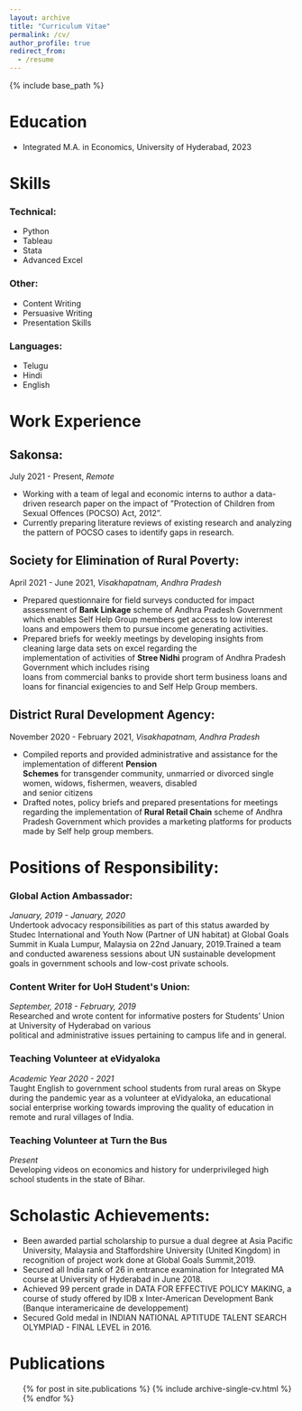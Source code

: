 ```yaml
---
layout: archive
title: "Curriculum Vitae"
permalink: /cv/
author_profile: true
redirect_from:
  - /resume
---
```


{% include base_path %}

# Education
* Integrated M.A. in Economics, University of Hyderabad, 2023

# Skills
### Technical:
* Python
* Tableau
* Stata
* Advanced Excel

### Other:
* Content Writing
* Persuasive Writing
* Presentation Skills

### Languages:
* Telugu
* Hindi
* English

# Work Experience
## Sakonsa:
July 2021 - Present, _Remote_
  * Working with a team of legal and economic interns to author a data-driven research paper on the impact of 
    ”Protection of Children from Sexual Offences (POCSO) Act, 2012”.
  * Currently preparing literature reviews of existing research and analyzing the pattern of POCSO cases to identify 
    gaps in research.

## Society for Elimination of Rural Poverty:
April 2021 - June 2021, _Visakhapatnam, Andhra Pradesh_
  * Prepared questionnaire for field surveys conducted for impact assessment of **Bank Linkage** scheme of Andhra 
    Pradesh Government which enables Self Help Group members get access to low interest loans and empowers
    them to pursue income generating activities.
  * Prepared briefs for weekly meetings by developing insights from cleaning large data sets on excel regarding the  
    implementation of activities of **Stree Nidhi** program of Andhra Pradesh Government which includes rising  
    loans from commercial banks to provide short term business loans and loans for financial exigencies to and Self Help Group members.
    
## District Rural Development Agency:
November 2020 - February 2021, _Visakhapatnam, Andhra Pradesh_
  * Compiled reports and provided administrative and assistance for the implementation of different **Pension  
    Schemes** for transgender community, unmarried or divorced single women, widows, fishermen, weavers, disabled  
    and senior citizens
  * Drafted notes, policy briefs and prepared presentations for meetings regarding the implementation of **Rural Retail Chain**
    scheme of Andhra Pradesh Government which provides a marketing platforms for products  
    made by Self help group members.

# Positions of Responsibility:
### Global Action Ambassador:
_January, 2019 - January, 2020_ <br>
Undertook advocacy responsibilities as part of this status awarded by Studec International and Youth Now (Partner
of UN habitat) at Global Goals Summit in Kuala Lumpur, Malaysia on 22nd January, 2019.Trained a team and
conducted awareness sessions about UN sustainable development goals in government schools and low-cost private schools.
 
### Content Writer for UoH Student's Union:
_September, 2018 - February, 2019_ <br>
Researched and wrote content for informative posters for Students’ Union at University of Hyderabad on various  
political and administrative issues pertaining to campus life and in general.

### Teaching Volunteer at eVidyaloka
_Academic Year 2020 - 2021_ <br>
Taught English to government school students from rural areas on Skype during the pandemic year as a volunteer at
eVidyaloka, an educational social enterprise working towards improving the quality of education in remote and rural
villages of India.

### Teaching Volunteer at Turn the Bus
_Present_ <br>
Developing videos on economics and history for underprivileged high school students in the state of Bihar.

# Scholastic Achievements:
* Been awarded partial scholarship to pursue a dual degree at Asia Pacific University, Malaysia and Staffordshire
  University (United Kingdom) in recognition of project work done at Global Goals Summit,2019.
* Secured all India rank of 26 in entrance examination for Integrated MA course at University of Hyderabad in June 2018.
* Achieved 99 percent grade in DATA FOR EFFECTIVE POLICY MAKING, a course of study offered by IDB x Inter-American Development Bank (Banque interamericaine de developpement)
* Secured Gold medal in INDIAN NATIONAL APTITUDE TALENT SEARCH OLYMPIAD - FINAL LEVEL in 2016.


# Publications
  <ul>{% for post in site.publications %}
    {% include archive-single-cv.html %}
  {% endfor %}</ul>
  
<!---
======
  <ul>{% for post in site.talks %}
    {% include archive-single-talk-cv.html %}
  {% endfor %}</ul>
  
Teaching
======
  <ul>{% for post in site.teaching %}
    {% include archive-single-cv.html %}
  {% endfor %}</ul>
  
Service and leadership
======
* Currently signed in to 43 different slack teams
--> 

